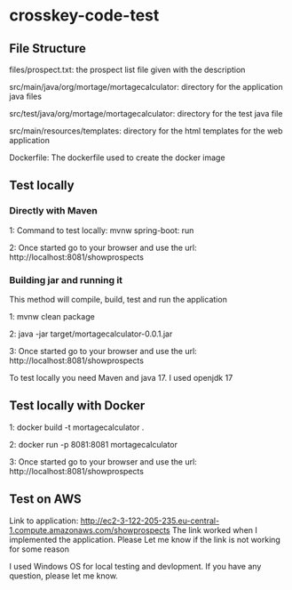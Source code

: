 # crosskey-code-test

## File Structure
files/prospect.txt: the prospect list file given with the description

src/main/java/org/mortage/mortagecalculator: directory for the application java files

src/test/java/org/mortage/mortagecalculator: directory for the test java file

src/main/resources/templates: directory for the html templates for the web application

Dockerfile: The dockerfile used to create the docker image

## Test locally 
### Directly with Maven
1: Command to test locally: mvnw spring-boot: run

2: Once started go to your browser and use the url: http://localhost:8081/showprospects

### Building jar and running it
This method will compile, build, test and run the application

1: mvnw clean package

2: java -jar target/mortagecalculator-0.0.1.jar

3: Once started go to your browser and use the url: http://localhost:8081/showprospects

To test locally you need Maven and java 17. I used openjdk 17

## Test locally with Docker

1: docker build -t mortagecalculator .

2: docker run -p 8081:8081 mortagecalculator

3: Once started go to your browser and use the url: http://localhost:8081/showprospects

## Test on AWS
Link to application: http://ec2-3-122-205-235.eu-central-1.compute.amazonaws.com/showprospects
The link worked when I implemented the application. Please Let me know if the link is not working for some reason

I used Windows OS for local testing and devlopment. 
If you have any question, please let me know. 
